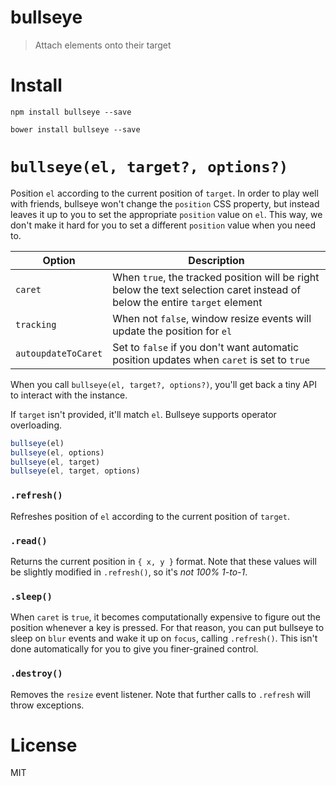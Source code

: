 # bullseye

> Attach elements onto their target

# Install

```shell
npm install bullseye --save
```

```shell
bower install bullseye --save
```

# `bullseye(el, target?, options?)`

Position `el` according to the current position of `target`. In order to play well with friends, bullseye won't change the `position` CSS property, but instead leaves it up to you to set the appropriate `position` value on `el`. This way, we don't make it hard for you to set a different `position` value when you need to.

Option              | Description
--------------------|----------------------------------------------------------------------------------------------------------------------
`caret`             | When `true`, the tracked position will be right below the text selection caret instead of below the entire `target` element
`tracking`          | When not `false`, window resize events will update the position for `el`
`autoupdateToCaret` | Set to `false` if you don't want automatic position updates when `caret` is set to `true`

When you call `bullseye(el, target?, options?)`, you'll get back a tiny API to interact with the instance.

If `target` isn't provided, it'll match `el`. Bullseye supports operator overloading.

```js
bullseye(el)
bullseye(el, options)
bullseye(el, target)
bullseye(el, target, options)
```

### `.refresh()`

Refreshes position of `el` according to the current position of `target`.

### `.read()`

Returns the current position in `{ x, y }` format. Note that these values will be slightly modified in `.refresh()`, so it's _not 100% 1-to-1_.

### `.sleep()`

When `caret` is `true`, it becomes computationally expensive to figure out the position whenever a key is pressed. For that reason, you can put bullseye to sleep on `blur` events and wake it up on `focus`, calling `.refresh()`. This isn't done automatically for you to give you finer-grained control.

### `.destroy()`

Removes the `resize` event listener. Note that further calls to `.refresh` will throw exceptions.

# License

MIT
